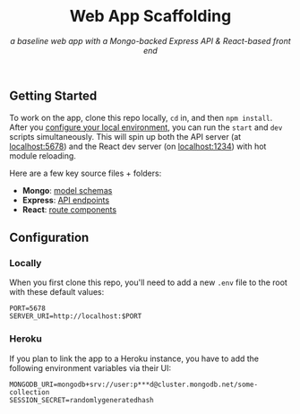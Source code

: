 <br/>
<h1 align=center>Web App Scaffolding</h1>
<p align=center><em>a baseline web app with a Mongo-backed Express API & React-based front end</em></p>
<br/>

Getting Started
---

 To work on the app, clone this repo locally, `cd` in, and then `npm install`. After you [configure your local environment](#configuration), you can run the `start` and `dev` scripts simultaneously. This will spin up both the API server (at [localhost:5678][server]) and the React dev server (on [localhost:1234][client]) with hot module reloading.

Here are a few key source files + folders:

- **Mongo**: [model schemas]
- **Express**: [API endpoints]
- **React**: [route components]

Configuration
---

### Locally

When you first clone this repo, you'll need to add a new `.env` file to the root with these default values:

```
PORT=5678
SERVER_URI=http://localhost:$PORT
```

### Heroku

If you plan to link the app to a Heroku instance, you have to add the following environment variables via their UI:

```
MONGODB_URI=mongodb+srv://user:p***d@cluster.mongodb.net/some-collection
SESSION_SECRET=randomlygeneratedhash
```


[Route Components]: https://github.com/rafegoldberg/web-app-template/tree/main/src/client/routes
[Model Schemas]: https://github.com/rafegoldberg/web-app-template/tree/main/src/db/models
[API Endpoints]: https://github.com/rafegoldberg/web-app-template/tree/main/src/server/api
[client]: http://localhost:1234
[server]: http://localhost:5678/api/pages
[template]: https://github.com/rafegoldberg/web-app-template/generate
